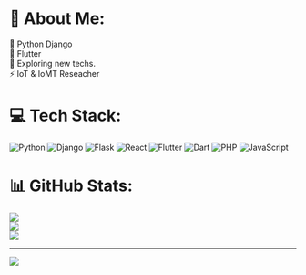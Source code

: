 # 💫 About Me:
🔭 Python  Django <br>👯 Flutter <br>🌱 Exploring new techs.<br>⚡ IoT & IoMT Reseacher 


# 💻 Tech Stack:
![Python](https://img.shields.io/badge/python-3670A0?style=for-the-badge&logo=python&logoColor=ffdd54) ![Django](https://img.shields.io/badge/django-%23092E20.svg?style=for-the-badge&logo=django&logoColor=white)  ![Flask](https://img.shields.io/badge/flask-%23000.svg?style=for-the-badge&logo=flask&logoColor=white) ![React](https://img.shields.io/badge/react-%2320232a.svg?style=for-the-badge&logo=react&logoColor=%2361DAFB) ![Flutter](https://img.shields.io/badge/Flutter-%2302569B.svg?style=for-the-badge&logo=Flutter&logoColor=white)  ![Dart](https://img.shields.io/badge/dart-%230175C2.svg?style=for-the-badge&logo=dart&logoColor=white)   ![PHP](https://img.shields.io/badge/php-%23777BB4.svg?style=for-the-badge&logo=php&logoColor=white) ![JavaScript](https://img.shields.io/badge/javascript-%23323330.svg?style=for-the-badge&logo=javascript&logoColor=%23F7DF1E) 
# 📊 GitHub Stats:
![](https://github-readme-stats.vercel.app/api?username=GaoxingAbdullah&theme=dark&hide_border=false&include_all_commits=true&count_private=true)<br/>
![](https://github-readme-streak-stats.herokuapp.com/?user=GaoxingAbdullah&theme=dark&hide_border=false)<br/>
![](https://github-readme-stats.vercel.app/api/top-langs/?username=GaoxingAbdullah&theme=dark&hide_border=false&include_all_commits=true&count_private=true&layout=compact)

---
[![](https://visitcount.itsvg.in/api?id=GaoxingAbdullah&icon=0&color=0)](https://visitcount.itsvg.in)
